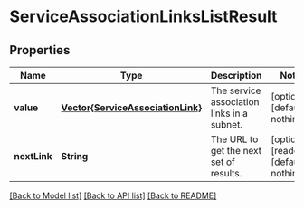 # ServiceAssociationLinksListResult


## Properties
Name | Type | Description | Notes
------------ | ------------- | ------------- | -------------
**value** | [**Vector{ServiceAssociationLink}**](ServiceAssociationLink.md) | The service association links in a subnet. | [optional] [default to nothing]
**nextLink** | **String** | The URL to get the next set of results. | [optional] [readonly] [default to nothing]


[[Back to Model list]](../README.md#models) [[Back to API list]](../README.md#api-endpoints) [[Back to README]](../README.md)


